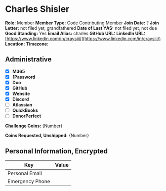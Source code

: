# Charles Shisler

**Role:** Member
**Member Type:** Code Contributing Member
**Join Date:** ?
**Join Letter:** not filed yet, grandfathered
**Date of Last YAS:** not filed yet, not due
**Good Standing:** Yes
**Email Alias:** charles
**GitHub URL:**
**LinkedIn URL:** [https://www.linkedin.com/in/craysiii/](https://www.linkedin.com/in/craysiii/)
**Location:**
**Timezone:**

## Administrative

- [x] **M365**
- [x] **1Password**
- [x] **Duo**
- [x] **GitHub**
- [x] **Website**
- [x] **Discord**
- [ ] **Atlassian**
- [ ] **QuickBooks**
- [ ] **DonorPerfect**

**Challenge Coins:** {Number}

**Coins Requested, Unshipped:** {Number}

## Personal Information, Encrypted

| Key             | Value |
| --------------- | ----- |
| Personal Email  |       |
| Emergency Phone |       |